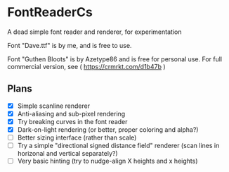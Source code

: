 # FontReaderCs
A dead simple font reader and renderer, for experimentation 

Font "Dave.ttf" is by me, and is free to use.

Font "Guthen Bloots" is by Azetype86 and is free for personal use. For full commercial version, see ( https://crmrkt.com/d1b47b )

## Plans

* [x] Simple scanline renderer
* [x] Anti-aliasing and sub-pixel rendering
* [x] Try breaking curves in the font reader
* [x] Dark-on-light rendering (or better, proper coloring and alpha?)
* [ ] Better sizing interface (rather than scale)
* [ ] Try a simple "directional signed distance field" renderer (scan lines in horizonal and vertical separately?)
* [ ] Very basic hinting (try to nudge-align X heights and x heights)